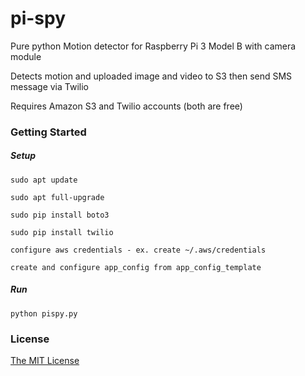 # pi-spy

Pure python Motion detector for Raspberry Pi 3 Model B with camera module

Detects motion and uploaded image and video to S3 then send SMS message via Twilio

Requires Amazon S3 and Twilio accounts (both are free)

### Getting Started

##### Setup
    sudo apt update
    
    sudo apt full-upgrade
    
    sudo pip install boto3

    sudo pip install twilio
    
    configure aws credentials - ex. create ~/.aws/credentials
    
    create and configure app_config from app_config_template

##### Run
    python pispy.py
    
### License

[The MIT License](http://opensource.org/licenses/MIT)
